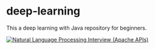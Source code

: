 # deep-learning
This a deep learning with Java repository for beginners.


[![Natural Language Processing Interview (Apache APIs)](https://img.youtube.com/vi/ZAFM1rspt9U/0.jpg)](https://www.youtube.com/watch?v=ZAFM1rspt9U)

